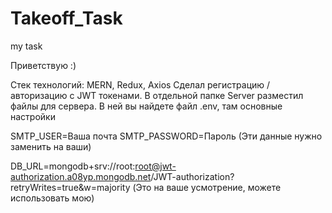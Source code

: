 # Takeoff_Task
my task

Приветствую :)

Стек технологий: MERN, Redux, Axios
Сделал регистрацию / авторизацию с JWT токенами.
В отдельной папке Server разместил файлы для сервера. В ней вы найдете файл .env, там основные настройки

SMTP_USER=Ваша почта
SMTP_PASSWORD=Пароль
(Эти данные нужно заменить на ваши)

DB_URL=mongodb+srv://root:root@jwt-authorization.a08yp.mongodb.net/JWT-authorization?retryWrites=true&w=majority
(Это на ваше усмотрение, можете использовать мою)
